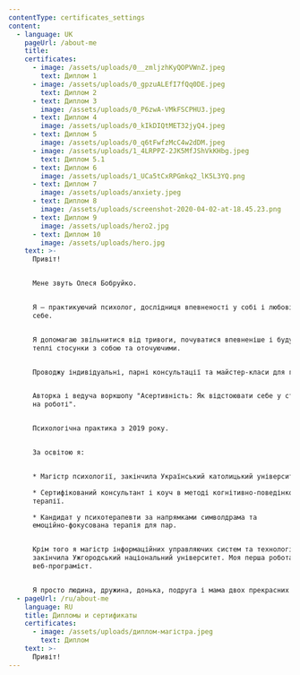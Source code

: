```yaml
---
contentType: certificates_settings
content:
  - language: UK
    pageUrl: /about-me
    title: 
    certificates:
      - image: /assets/uploads/0__zmljzhKyQOPVWnZ.jpeg
        text: Диплом 1
      - image: /assets/uploads/0_gpzuALEfI7fQq0DE.jpeg
        text: Диплом 2
      - text: Диплом 3
        image: /assets/uploads/0_P6zwA-VMkFSCPHU3.jpeg
      - text: Диплом 4
        image: /assets/uploads/0_kIkDIQtMET32jyQ4.jpeg
      - text: Диплом 5
        image: /assets/uploads/0_q6tFwfzMcC4w2dDM.jpeg
      - image: /assets/uploads/1_4LRPPZ-2JK5MfJShVkKHbg.jpeg
        text: Диплом 5.1
      - text: Диплом 6
        image: /assets/uploads/1_UCa5tCxRPGmkq2_lK5L3YQ.png
      - text: Диплом 7
        image: /assets/uploads/anxiety.jpeg
      - text: Диплом 8
        image: /assets/uploads/screenshot-2020-04-02-at-18.45.23.png
      - text: Диплом 9
        image: /assets/uploads/hero2.jpg
      - text: Диплом 10
        image: /assets/uploads/hero.jpg
    text: >-
      Привіт!


      Мене звуть Олеся Бобруйко.


      Я – практикуючий психолог, дослідниця впевненості у собі і любові до
      себе. 


      Я допомагаю звільнитися від тривоги, почуватися впевненіше і будувати
      теплі стосунки з собою та оточуючими.


      Проводжу індивідуальні, парні консультації та майстер-класи для груп.


      Авторка і ведуча воркшопу "Асертивність: Як відстоювати себе у стосунках і
      на роботі".


      Психологічна практика з 2019 року. 


      За освітою я:


      * Магістр психології, закінчила Український католицький університет.

      * Сертифікований консультант і коуч в методі когнітивно-поведінкової
      терапії.

      * Кандидат у психотерапевти за напрямками символдрама та
      емоційно-фокусована терапія для пар.


      Крім того я магістр інформаційних управляючих систем та технологій,
      закінчила Ужгородський національний університет. Моя перша робота –
      веб-програміст.


      Я просто людина, дружина, донька, подруга і мама двох прекрасних котиків.
  - pageUrl: /ru/about-me
    language: RU
    title: Дипломы и сертификаты
    certificates:
      - image: /assets/uploads/диплом-магістра.jpeg
        text: Диплом
    text: >-
      Привіт!
---
```

